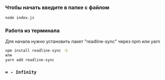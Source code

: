 ### Чтобы начать введите в папке с файлом 
```bash
node index.js 
```

###  Работа из терминала

Для начала нужно установить пакет "readline-sync" через npm или yarn 
```bash
npm install readline-sync -S
или
yarn add readline-sync
```



### `∞ - Infinity`
